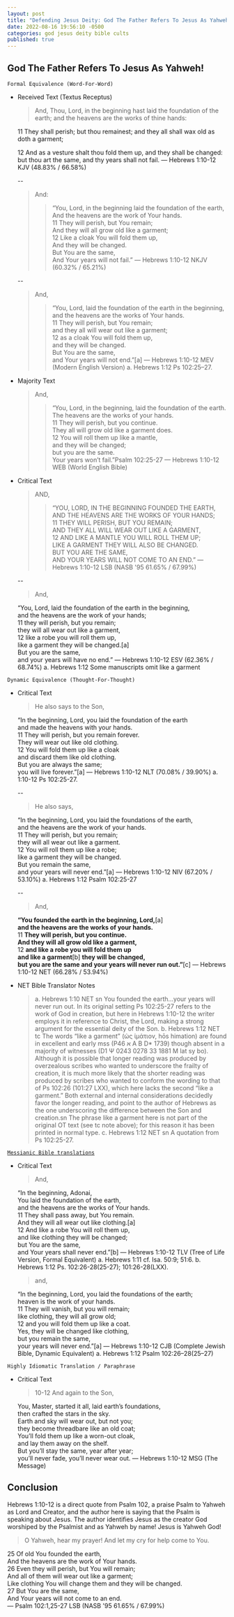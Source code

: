 ```yaml
---
layout: post
title: "Defending Jesus Deity: God The Father Refers To Jesus As Yahweh! ✝️"
date: 2022-08-16 19:56:10 -0500
categories: god jesus deity bible cults
published: true
---
```


## God The Father Refers To Jesus As Yahweh!

`Formal Equivalence (Word-For-Word)`
- Received Text (Textus Receptus)

    > And, Thou, Lord, in the beginning hast laid the foundation of the earth; and the heavens are the works of thine hands:
    >
    11 They shall perish; but thou remainest; and they all shall wax old as doth a garment;
    >
    12 And as a vesture shalt thou fold them up, and they shall be changed: but thou art the same, and thy years shall not fail. &mdash; Hebrews 1:10-12 KJV (48.83% / 66.58%)

    --

    > And:
    >> “You, Lord, in the beginning laid the foundation of the earth,<br>
    And the heavens are the work of Your hands.<br>
    11 They will perish, but You remain;<br>
    And they will all grow old like a garment;<br>
    12 Like a cloak You will fold them up,<br>
    And they will be changed.<br>
    But You are the same,<br>
    And Your years will not fail.” &mdash; Hebrews 1:10-12 NKJV (60.32% / 65.21%)

    --

    > And,
    >> “You, Lord, laid the foundation of the earth in the beginning,<br>
    and the heavens are the works of Your hands.<br>
    11 They will perish, but You remain;<br>
        and they all will wear out like a garment;<br>
    12 as a cloak You will fold them up,<br>
        and they will be changed.<br>
    But You are the same,<br>
        and Your years will not end.”[a] &mdash; Hebrews 1:10-12 MEV (Modern English Version) a. Hebrews 1:12 Ps 102:25–27.

- Majority Text

    > And,
    >>“You, Lord, in the beginning, laid the foundation of the earth.<br>
    The heavens are the works of your hands.<br>
    11 They will perish, but you continue.<br>
        They all will grow old like a garment does.<br>
    12 You will roll them up like a mantle,<br>
        and they will be changed;<br>
        but you are the same.<br>
        Your years won’t fail.”Psalm 102:25-27 &mdash; Hebrews 1:10-12 WEB (World English Bible)

- Critical Text

    > AND,
    >> “YOU, LORD, IN THE BEGINNING FOUNDED THE EARTH,<br>
    AND THE HEAVENS ARE THE WORKS OF YOUR HANDS;<br>
    11 THEY WILL PERISH, BUT YOU REMAIN;<br>
    AND THEY ALL WILL WEAR OUT LIKE A GARMENT,<br>
    12 AND LIKE A MANTLE YOU WILL ROLL THEM UP;<br>
    LIKE A GARMENT THEY WILL ALSO BE CHANGED.<br>
    BUT YOU ARE THE SAME,<br>
    AND YOUR YEARS WILL NOT COME TO AN END.” &mdash; Hebrews 1:10-12 LSB (NASB '95 61.65% / 67.99%)

    --

    >  And,
    >> 
    “You, Lord, laid the foundation of the earth in the beginning,<br>
        and the heavens are the work of your hands;<br>
    11 they will perish, but you remain;<br>
        they will all wear out like a garment,<br>
    12 like a robe you will roll them up,<br>
        like a garment they will be changed.[a]<br>
    But you are the same,<br>
        and your years will have no end.” &mdash; Hebrews 1:10-12 ESV (62.36% / 68.74%) a. Hebrews 1:12 Some manuscripts omit like a garment

`Dynamic Equivalence (Thought-For-Thought)`
- Critical Text

    > He also says to the Son,
    >>
    “In the beginning, Lord, you laid the foundation of the earth<br>
        and made the heavens with your hands.<br>
    11 They will perish, but you remain forever.<br>
        They will wear out like old clothing.<br>
    12 You will fold them up like a cloak<br>
        and discard them like old clothing.<br>
    But you are always the same;<br>
        you will live forever.”[a] &mdash; Hebrews 1:10-12 NLT (70.08% / 39.90%) a. 1:10-12 Ps 102:25-27.

    --

    > He also says,
    >>
    “In the beginning, Lord, you laid the foundations of the earth,<br>
        and the heavens are the work of your hands.<br>
    11 They will perish, but you remain;<br>
        they will all wear out like a garment.<br>
    12 You will roll them up like a robe;<br>
        like a garment they will be changed.<br>
    But you remain the same,<br>
        and your years will never end.”[a] &mdash; Hebrews 1:10-12 NIV (67.20% / 53.10%) a. Hebrews 1:12 Psalm 102:25-27

    --

    > And,
    >>
    **“You founded the earth in the beginning, Lord,**[a]<br>
    **and the heavens are the works of your hands.**<br>
    11 **They will perish, but you continue.**<br>
    **And they will all grow old like a garment,**<br>
    12 **and like a robe you will fold them up**<br>
    **and like a garment**[b] **they will be changed,**<br>
    **but you are the same and your years will never run out.”**[c] &mdash; Hebrews 1:10-12 NET (66.28% / 53.94%)

- NET Bible Translator Notes
    
    > a. Hebrews 1:10 NET sn You founded the earth…your years will never run out. In its original setting Ps 102:25-27 refers to the work of God in creation, but here in Hebrews 1:10-12 the writer employs it in reference to Christ, the Lord, making a strong argument for the essential deity of the Son.
    b. Hebrews 1:12 NET tc The words “like a garment” (ὡς ἱμάτιον, hōs himation) are found in excellent and early mss (P46 א A B D* 1739) though absent in a majority of witnesses (D1 Ψ 0243 0278 33 1881 M lat sy bo). Although it is possible that longer reading was produced by overzealous scribes who wanted to underscore the frailty of creation, it is much more likely that the shorter reading was produced by scribes who wanted to conform the wording to that of Ps 102:26 (101:27 LXX), which here lacks the second “like a garment.” Both external and internal considerations decidedly favor the longer reading, and point to the author of Hebrews as the one underscoring the difference between the Son and creation.sn The phrase like a garment here is not part of the original OT text (see tc note above); for this reason it has been printed in normal type.
    c. Hebrews 1:12 NET sn A quotation from Ps 102:25-27.

[`Messianic Bible translations`](https://en.wikipedia.org/wiki/Messianic_Bible_translations)
- Critical Text
    > And,
    >>
    “In the beginning, Adonai,<br>
    You laid the foundation of the earth,<br>
        and the heavens are the works of Your hands.<br>
    11 They shall pass away, but You remain.<br>
        And they will all wear out like clothing.[a]<br>
    12 And like a robe You will roll them up,<br>
        and like clothing they will be changed;<br>
    but You are the same,<br>
        and Your years shall never end.”[b] &mdash; Hebrews 1:10-12 TLV (Tree of Life Version, Formal Equivalent) a. Hebrews 1:11 cf. Isa. 50:9; 51:6. b. Hebrews 1:12 Ps. 102:26-28(25-27); 101:26-28(LXX).

    > and,
    >>
    “In the beginning, Lord, you laid the foundations of the earth;<br>
    heaven is the work of your hands.<br>
    11 They will vanish, but you will remain;<br>
    like clothing, they will all grow old;<br>
    12 and you will fold them up like a coat.<br>
    Yes, they will be changed like clothing,<br>
    but you remain the same,<br>
    your years will never end.”[a] &mdash; Hebrews 1:10-12 CJB (Complete Jewish Bible, Dynamic Equivalent) a. Hebrews 1:12 Psalm 102:26–28(25–27)

`Highly Idiomatic Translation / Paraphrase`
- Critical Text
    > 10-12 And again to the Son,
    >>
    You, Master, started it all, laid earth’s foundations,<br>
        then crafted the stars in the sky.<br>
    Earth and sky will wear out, but not you;<br>
        they become threadbare like an old coat;<br>
    You’ll fold them up like a worn-out cloak,<br>
        and lay them away on the shelf.<br>
    But you’ll stay the same, year after year;<br>
        you’ll never fade, you’ll never wear out. &mdash; Hebrews 1:10-12 MSG (The Message)

## Conclusion

Hebrews 1:10-12 is a direct quote from Psalm 102, a praise Psalm to Yahweh as Lord and Creator, and the author here is saying that the Psalm is speaking about Jesus. The author identifies Jesus as the creator God worshiped by the Psalmist and as Yahweh by name! Jesus is Yahweh God!

> O Yahweh, hear my prayer!
And let my cry for help come to You.
> 
25 Of old You founded the earth,<br>
And the heavens are the work of Your hands.<br>
26 Even they will perish, but You will remain;<br>
And all of them will wear out like a garment;<br>
Like clothing You will change them and they will be changed.<br>
27 But You are the same,<br>
And Your years will not come to an end.<br>&mdash; Psalm 102:1,25-27 LSB (NASB '95 61.65% / 67.99%)

<script>
	var refTagger = {
		settings: {
			bibleVersion: 'ESV'
		}
	}; 

	(function(d, t) {
		var n=d.querySelector('[nonce]');
		refTagger.settings.nonce = n && (n.nonce||n.getAttribute('nonce'));
		var g = d.createElement(t), s = d.getElementsByTagName(t)[0];
		g.src = 'https://api.reftagger.com/v2/RefTagger.js';
		g.nonce = refTagger.settings.nonce;
		s.parentNode.insertBefore(g, s);
	}(document, 'script'));
</script>